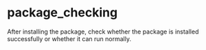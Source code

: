 # package_checking
After installing the package, check whether the package is installed successfully or whether it can run normally.
